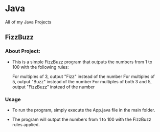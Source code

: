 # Java
All of my Java Projects

## FizzBuzz

### About Project:

  - This is a simple FizzBuzz program that outputs the numbers from 1 to 100 with the following rules:

      For multiples of 3, output "Fizz" instead of the number
      For multiples of 5, output "Buzz" instead of the number
      For multiples of both 3 and 5, output "FizzBuzz" instead of the number
 
 ### Usage

   - To run the program, simply execute the App.java file in the main folder.
  
   - The program will output the numbers from 1 to 100 with the FizzBuzz rules applied.
